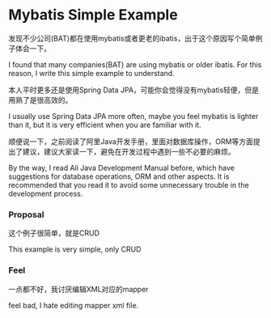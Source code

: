 # Mybatis Simple Example

发现不少公司(BAT)都在使用mybatis或者更老的ibatis，出于这个原因写个简单例子体会一下。

I found that many companies(BAT) are using mybatis or older ibatis. For this reason, I write this simple example to understand.

本人平时更多还是使用Spring Data JPA，可能你会觉得没有mybatis轻便，但是用熟了是很高效的。

I usually use Spring Data JPA more often, maybe you feel mybatis is lighter than it, but it is very efficient when you are familiar with it.

顺便说一下，之前阅读了阿里Java开发手册，里面对数据库操作，ORM等方面提出了建议，建议大家读一下，避免在开发过程中遇到一些不必要的麻烦。

By the way, I read Ali Java Development Manual before, which have suggestions for database operations, ORM and other aspects.
It is recommended that you read it to avoid some unnecessary trouble in the development process.

### Proposal
这个例子很简单，就是CRUD

This example is very simple, only CRUD

### Feel
一点都不好，我讨厌编辑XML对应的mapper

feel bad, I hate editing mapper xml file.